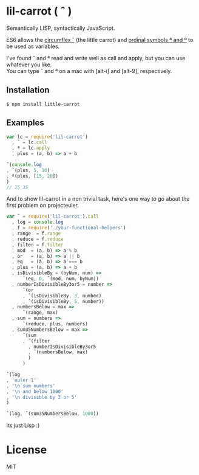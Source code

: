 # lil-carrot ( ˆ )

Semantically LISP, syntactically JavaScript.

ES6 allows the [circumflex ˆ](https://en.wikipedia.org/wiki/Circumflex) (the little carrot) and [ordinal symbols ª and º](https://en.wikipedia.org/wiki/Ordinal_indicator#.C2.BA_and_.C2.AA) to be used as variables.

I've found ˆ and ª read and write well as call and apply, but you can use whatever you like.  
You can type ˆ and ª on a mac with [alt-i] and [alt-9], respectively.

## Installation

```
$ npm install little-carrot
```

## Examples

```js
var lc = require('lil-carrot')
  , ˆ = lc.call
  , ª = lc.apply
  , plus = (a, b) => a + b

ˆ(console.log
, ˆ(plus, 5, 10)
, ª(plus, [15, 20])
)
// 15 35
```

And to show lil-carrot in a non trivial task, here's one way to go about the first problem on projecteuler.

```js
var ˆ = require('lil-carrot').call
  , log = console.log
  , f = require('./your-functional-helpers')
  , range  = f.range
  , reduce = f.reduce
  , filter = f.filter
  , mod  = (a, b) => a % b
  , or   = (a, b) => a || b
  , eq   = (a, b) => a === b
  , plus = (a, b) => a + b
  , isDivisibleBy = (byNum, num) =>
      ˆ(eq, 0, ˆ(mod, num, byNum))
  , numberIsDivisibleBy3or5 = number =>
      ˆ(or
      , ˆ(isDivisibleBy, 3, number)
      , ˆ(isDivisibleBy, 5, number))
  , numbersBelow = max =>
      ˆ(range, max)
  , sum = numbers =>
      ˆ(reduce, plus, numbers)
  , sum35NumbersBelow = max =>
      ˆ(sum
      , ˆ(filter
        , numberIsDivisibleBy3or5
        , ˆ(numbersBelow, max)
        )
      )

ˆ(log
, 'euler 1'
, '\n sum numbers'
, '\n and below 1000'
, '\n divisible by 3 or 5'
)

ˆ(log, ˆ(sum35NumbersBelow, 1000))
```

Its just Lisp :)

# License

  MIT

